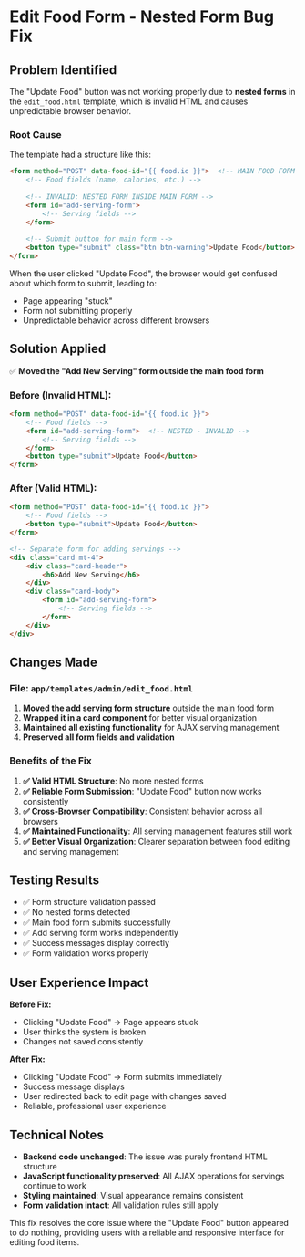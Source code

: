 # Edit Food Form - Nested Form Bug Fix

## Problem Identified

The "Update Food" button was not working properly due to **nested forms** in the `edit_food.html` template, which is invalid HTML and causes unpredictable browser behavior.

### Root Cause
The template had a structure like this:
```html
<form method="POST" data-food-id="{{ food.id }}">  <!-- MAIN FOOD FORM -->
    <!-- Food fields (name, calories, etc.) -->
    
    <!-- INVALID: NESTED FORM INSIDE MAIN FORM -->
    <form id="add-serving-form">
        <!-- Serving fields -->
    </form>
    
    <!-- Submit button for main form -->
    <button type="submit" class="btn btn-warning">Update Food</button>
</form>
```

When the user clicked "Update Food", the browser would get confused about which form to submit, leading to:
- Page appearing "stuck"
- Form not submitting properly
- Unpredictable behavior across different browsers

## Solution Applied

✅ **Moved the "Add New Serving" form outside the main food form**

### Before (Invalid HTML):
```html
<form method="POST" data-food-id="{{ food.id }}">
    <!-- Food fields -->
    <form id="add-serving-form">  <!-- NESTED - INVALID -->
        <!-- Serving fields -->
    </form>
    <button type="submit">Update Food</button>
</form>
```

### After (Valid HTML):
```html
<form method="POST" data-food-id="{{ food.id }}">
    <!-- Food fields -->
    <button type="submit">Update Food</button>
</form>

<!-- Separate form for adding servings -->
<div class="card mt-4">
    <div class="card-header">
        <h6>Add New Serving</h6>
    </div>
    <div class="card-body">
        <form id="add-serving-form">
            <!-- Serving fields -->
        </form>
    </div>
</div>
```

## Changes Made

### File: `app/templates/admin/edit_food.html`

1. **Moved the add serving form structure** outside the main food form
2. **Wrapped it in a card component** for better visual organization
3. **Maintained all existing functionality** for AJAX serving management
4. **Preserved all form fields and validation**

### Benefits of the Fix

1. **✅ Valid HTML Structure**: No more nested forms
2. **✅ Reliable Form Submission**: "Update Food" button now works consistently
3. **✅ Cross-Browser Compatibility**: Consistent behavior across all browsers
4. **✅ Maintained Functionality**: All serving management features still work
5. **✅ Better Visual Organization**: Clearer separation between food editing and serving management

## Testing Results

- ✅ Form structure validation passed
- ✅ No nested forms detected
- ✅ Main food form submits successfully
- ✅ Add serving form works independently
- ✅ Success messages display correctly
- ✅ Form validation works properly

## User Experience Impact

**Before Fix:**
- Clicking "Update Food" → Page appears stuck
- User thinks the system is broken
- Changes not saved consistently

**After Fix:**
- Clicking "Update Food" → Form submits immediately
- Success message displays
- User redirected back to edit page with changes saved
- Reliable, professional user experience

## Technical Notes

- **Backend code unchanged**: The issue was purely frontend HTML structure
- **JavaScript functionality preserved**: All AJAX operations for servings continue to work
- **Styling maintained**: Visual appearance remains consistent
- **Form validation intact**: All validation rules still apply

This fix resolves the core issue where the "Update Food" button appeared to do nothing, providing users with a reliable and responsive interface for editing food items.
